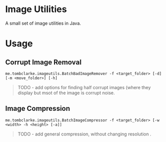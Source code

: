 # Image Utilities

A small set of image utilities in Java.

# Usage

## Corrupt Image Removal

`me.tombclarke.imageutils.BatchBadImageRemover -f <target_folder> [-d] [-m <move_folder>] [-h]`

> TODO - add options for finding half corrupt images (where they display but msot of the image is corrupt noise.

## Image Compression

`me.tombclarke.imageutils.BatchImageCompressor -f <target_folder> [-w <width> -h <height> [-a]]`

> TODO - add general compression, without changing resolution .
